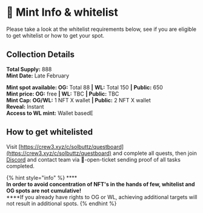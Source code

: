 # 📘 Mint Info & whitelist

Please take a look at the whitelist requirements below, see if you are eligible to get whitelist or how to get your spot.

## **Collection Details**

**Total Supply:** 888\
**Mint Date:** Late February

**Mint spot available:  OG:** Total 88 **|** **WL:** Total 150 **|** **Public:** 650\
**Mint price: OG:** free **| WL:** TBC **| Public:** TBC\
**Mint Cap: OG/WL:** 1 NFT X wallet  **|  Public:** 2 NFT X wallet\
**Reveal:** Instant\
**Access to WL mint:** Wallet basedE

## How to get whitelisted

Visit [https://crew3.xyz/c/solbuttz/questboard](https://crew3.xyz/c/solbuttz/questboard) and complete all quests, then join [Discord](https://discord.me/buttz) and contact team via 📩-open-ticket sending proof of all tasks completed.

{% hint style="info" %}
****\
**In order to avoid concentration of NFT's in the hands of few, whitelist and OG spots are not cumulative!**\
****If you already have rights to OG or WL, achieving additional targets will not result in additional spots.
{% endhint %}


